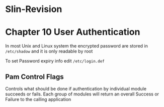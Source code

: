 # Slin-Revision
# Chapter 10 User Authentication

In most Unix and Linux system the encrypted password are stored in `/etc/shadow` and it is only readable by root

To set Password expiry info edit `/etc/login.def`

## Pam Control Flags
Controls what should be done if authentication by individual module succeeds or fails. Each group of modules will return an overall Success or Failure to the calling application

